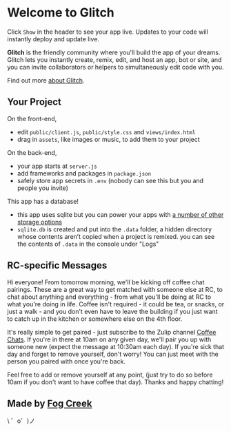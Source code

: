 Welcome to Glitch
=================

Click `Show` in the header to see your app live. Updates to your code will instantly deploy and update live.

**Glitch** is the friendly community where you'll build the app of your dreams. Glitch lets you instantly create, remix, edit, and host an app, bot or site, and you can invite collaborators or helpers to simultaneously edit code with you.

Find out more [about Glitch](https://glitch.com/about).


Your Project
------------

On the front-end,
- edit `public/client.js`, `public/style.css` and `views/index.html`
- drag in `assets`, like images or music, to add them to your project

On the back-end,
- your app starts at `server.js`
- add frameworks and packages in `package.json`
- safely store app secrets in `.env` (nobody can see this but you and people you invite)

This app has a database!
- this app uses sqlite but you can power your apps with [a number of other storage options](https://glitch.com/storage)
- `sqlite.db` is created and put into the `.data` folder, a hidden directory whose contents aren’t copied when a project is remixed. you can see the contents of `.data` in the console under "Logs"

RC-specific Messages
--------------------
Hi everyone! From tomorrow morning, we'll be kicking off coffee chat pairings. These are a great way to get matched with someone else at RC, to chat about anything and everything - from what you'll be doing at RC to what you're doing in life. Coffee isn't required - it could be tea, or snacks, or just a walk - and you don't even have to leave the building if you just want to catch up in the kitchen or somewhere else on the 4th floor.

It's really simple to get paired - just subscribe to the Zulip channel [Coffee Chats](https://recurse.zulipchat.com/#narrow/stream/142655-Coffee-Chats). If you're in there at 10am on any given day, we'll pair you up with someone new (expect the message at 10:30am each day). If you're sick that day and forget to remove yourself, don't worry! You can just meet with the person you paired with once you're back.

Feel free to add or remove yourself at any point, (just try to do so before 10am if you don't want to have coffee that day). Thanks and happy chatting!

Made by [Fog Creek](https://fogcreek.com/)
-------------------

\ ゜o゜)ノ
